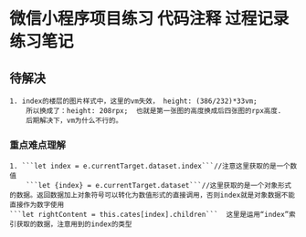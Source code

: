 # 微信小程序项目练习 代码注释 过程记录   练习笔记


## 待解决
    1. index的楼层的图片样式中，这里的vm失效， height: (386/232)*33vm;
        所以换成了：height: 208rpx;  也就是第一张图的高度换成后四张图的rpx高度.
        后期解决下，vm为什么不行的。



### 重点难点理解
    1. ```let index = e.currentTarget.dataset.index```//注意这里获取的是一个数值
        ```let {index} = e.currentTarget.dataset```//这里获取的是一个对象形式的数据。返回数据加上对象符号可以转化为数值形式的直接调用，否则index就是对象数据不能直接作为数字使用
    ```let rightContent = this.cates[index].children```  这里是运用“index”索引获取的数据，注意用到的index的类型







